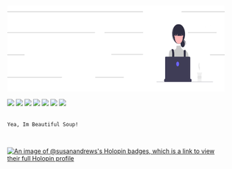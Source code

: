 <img src="bannerr.png" 
     alt="banner"  
     style="display: inline-block; margin: 0 auto;  width: 950px; height: 200px">

<div > 
<!--      align="center" -->
<!--      <a href="" target="_blank"><img src="https://img.shields.io/badge/Gmail-D14836?style=for-the-badge&logo=gmail&logoColor=white" target="_blank"></a> -->
   <a href="https://www.linkedin.com/in/susanandrews?lipi=urn%3Ali%3Apage%3Ad_flagship3_profile_view_base_contact_details%3BZoes3PEWR5iEL1XLC2aftw%3D%3D"     target="_blank"><img src="https://img.shields.io/badge/-LinkedIn-%230077B5?style=for-the-badge&logo=linkedin&logoColor=white" target="_blank"></a>   
    <a href="https://susan-andrews.github.io/" target="_blank"><img src="https://img.shields.io/badge/website-000000?style=for-the-badge&logo=About.me&logoColor=white" target="_blank"></a> 
     <a href=""><img src="https://img.shields.io/badge/Twitter-1DA1F2?style=for-the-badge&logo=twitter&logoColor=white" target="_blank"></a>
     <a href="https://www.freecodecamp.org/Susan-Andrews"><img src="https://img.shields.io/badge/freecodecamp-27273D?style=for-the-badge&logo=freecodecamp&logoColor=white" target="_blank"></a>  
   <a href="https://www.codechef.com/users/annsusan01" target="_blank"><img src="https://img.shields.io/badge/Codechef-%23B92B27.svg?&style=for-the-badge&logo=Codechef&logoColor=white" target="_blank"></a>
     <a href="https://replit.com/@susanandrews123" target="_blank"><img src="https://img.shields.io/badge/replit-667881?style=for-the-badge&logo=replit&logoColor=white" target="_blank"></a> 
  <a href="https://www.hackerrank.com/susanandrews2001" target="_blank"><img src="https://img.shields.io/badge/-Hackerrank-2EC866?style=for-the-badge&logo=HackerRank&logoColor=white" target="_blank"></a>   
</div>
<br>  
<!-- <div align='center'> <span  style="font-family:Papyrus; font-size:8em;">
      HACKTOBER-23
</span>  
</div>
 -->

```bash
Yea, Im Beautiful Soup!  
```
<br>


[![An image of @susanandrews's Holopin badges, which is a link to view their full Holopin profile](https://holopin.me/susanandrews)](https://holopin.io/@susanandrews)


